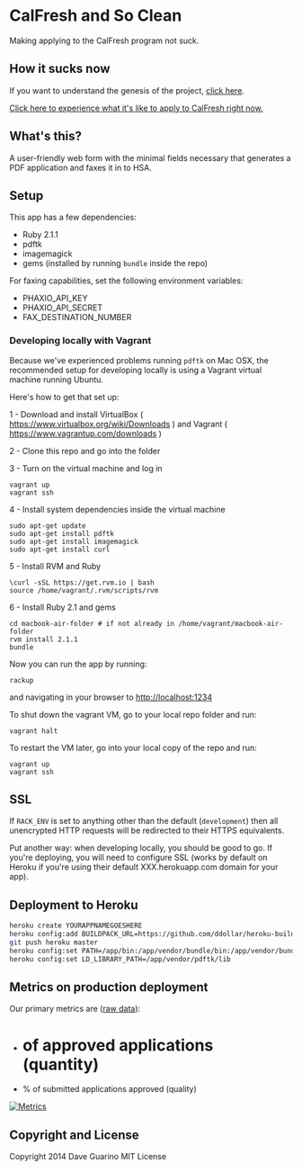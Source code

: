 # CalFresh and So Clean

Making applying to the CalFresh program not suck.

## How it sucks now

If you want to understand the genesis of the project, [click here](https://github.com/codeforamerica/health-project-ideas/issues/6).

[Click here to experience what it's like to apply to CalFresh right now.](http://codeforamerica.github.io/citizen-onboard/calfresh/)

## What's this?

A user-friendly web form with the minimal fields necessary that generates a PDF application and faxes it in to HSA.

## Setup

This app has a few dependencies:

- Ruby 2.1.1
- pdftk
- imagemagick
- gems (installed by running `bundle` inside the repo)


For faxing capabilities, set the following environment variables:

- PHAXIO_API_KEY
- PHAXIO_API_SECRET
- FAX_DESTINATION_NUMBER


### Developing locally with Vagrant

Because we've experienced problems running `pdftk` on Mac OSX, the recommended setup for developing locally is using a Vagrant virtual machine running Ubuntu.

Here's how to get that set up:

1 - Download and install VirtualBox ( https://www.virtualbox.org/wiki/Downloads ) and Vagrant ( https://www.vagrantup.com/downloads )

2 - Clone this repo and go into the folder

3 - Turn on the virtual machine and log in

```
vagrant up
vagrant ssh
```

4 - Install system dependencies inside the virtual machine

```
sudo apt-get update
sudo apt-get install pdftk
sudo apt-get install imagemagick
sudo apt-get install curl
```

5 - Install RVM and Ruby

```
\curl -sSL https://get.rvm.io | bash
source /home/vagrant/.rvm/scripts/rvm
```

6 - Install Ruby 2.1 and gems

```
cd macbook-air-folder # if not already in /home/vagrant/macbook-air-folder
rvm install 2.1.1
bundle
```

Now you can run the app by running:

```
rackup
```

and navigating in your browser to [http://localhost:1234](http://localhost:1234)


To shut down the vagrant VM, go to your local repo folder and run:

```
vagrant halt
```

To restart the VM later, go into your local copy of the repo and run:

```
vagrant up
vagrant ssh
```


## SSL

If `RACK_ENV` is set to anything other than the default (`development`) then all unencrypted HTTP requests will be redirected to their HTTPS equivalents.

Put another way: when developing locally, you should be good to go. If you're deploying, you will need to configure SSL (works by default on Heroku if you're using their default XXX.herokuapp.com domain for your app).

## Deployment to Heroku

```bash
heroku create YOURAPPNAMEGOESHERE
heroku config:add BUILDPACK_URL=https://github.com/ddollar/heroku-buildpack-multi.git
git push heroku master
heroku config:set PATH=/app/bin:/app/vendor/bundle/bin:/app/vendor/bundle/ruby/2.1.0/bin:/usr/local/bin:/usr/bin:/bin:/app/vendor/pdftk/bin
heroku config:set LD_LIBRARY_PATH=/app/vendor/pdftk/lib
```

## Metrics on production deployment
Our primary metrics are ([raw data](https://docs.google.com/a/codeforamerica.org/spreadsheets/d/1Erj1etuAX8ZKhYRwZ9nL9gkRBjf43Hatv7wQNyqljr0/edit#gid=1258013118)):
- # of approved applications (quantity)
- % of submitted applications approved (quality)

[![Metrics](https://docs.google.com/a/codeforamerica.org/spreadsheets/d/1Erj1etuAX8ZKhYRwZ9nL9gkRBjf43Hatv7wQNyqljr0/embed/oimg?id=1Erj1etuAX8ZKhYRwZ9nL9gkRBjf43Hatv7wQNyqljr0&oid=1275325088&zx=yib87acgmeyq)](https://docs.google.com/a/codeforamerica.org/spreadsheets/d/1Erj1etuAX8ZKhYRwZ9nL9gkRBjf43Hatv7wQNyqljr0/edit#gid=1258013118)

## Copyright and License

Copyright 2014 Dave Guarino
MIT License
